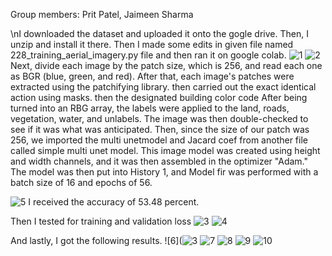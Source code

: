 Group members: Prit Patel, Jaimeen Sharma


\nI downloaded the dataset and uploaded it onto the gogle drive. Then, I unzip and install it there. Then I made some edits in given file named 228_training_aerial_imagery.py file and then ran it on google colab.
![1](https://user-images.githubusercontent.com/116983462/200226118-13425bad-beec-452a-8575-37e9c90ce82f.jpg)
![2](https://user-images.githubusercontent.com/116983462/200226127-649e88ca-8bea-46b7-9a05-f3ef3d4fa8bf.jpg)
Next, divide each image by the patch size, which is 256, and read each one as BGR (blue, green, and red). After that, each image's patches were extracted using the patchifying library. then carried out the exact identical action using masks. then the designated building color code After being turned into an RBG array, the labels were applied to the land, roads, vegetation, water, and unlabels. The image was then double-checked to see if it was what was anticipated. Then, since the size of our patch was 256, we imported the multi unetmodel and Jacard coef from another file called simple multi unet model. This image model was created using height and width channels, and it was then assembled in the optimizer "Adam." The model was then put into History 1, and Model fir was performed with a batch size of 16 and epochs of 56. 

![5](https://user-images.githubusercontent.com/116983462/200226157-77ec5a81-78fa-4fc9-9cc4-5538b1b3a798.jpg)
I received the accuracy of 53.48 percent. 

Then I tested for training and validation loss
![3](https://user-images.githubusercontent.com/116983462/200228083-4fb120cb-aebd-4732-be8c-cf0e63cf4430.jpg)
![4](https://user-images.githubusercontent.com/116983462/200228104-dbf832c8-fa46-4db4-9dd1-06e8503254e6.jpg)

And lastly, I got the following results.
![6](![3](https://user-images.githubusercontent.com/116983462/200228054-f3246288-6e41-4cbb-8dd7-b5563cea322a.jpg)
![7](https://user-images.githubusercontent.com/116983462/200226175-5b576bc0-30a2-4057-9a79-064512ec667d.jpg)
![8](https://user-images.githubusercontent.com/116983462/200226202-98f9f6c7-6a63-4bf0-8b67-0b57b62d908b.jpg)
![9](https://user-images.githubusercontent.com/116983462/200226205-2574dbff-83ef-457d-a8d4-9a2b461d106e.jpg)
![10](https://user-images.githubusercontent.com/116983462/200226212-f403f37d-43a7-48c9-8a5b-00b789cd1e9c.jpg)
